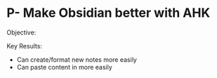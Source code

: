 
# P- Make Obsidian better with AHK
Objective: 

Key Results:
- Can create/format new notes more easily
- Can paste content in more easily